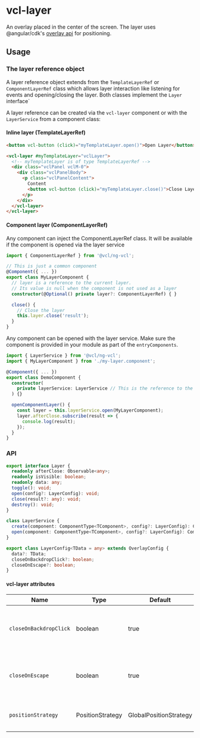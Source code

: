 # vcl-layer

An overlay placed in the center of the screen.
The layer uses @angular/cdk's [overlay api](https://material.angular.io/cdk/overlay/api) for positioning.

## Usage

### The layer reference object

A layer reference object extends from the `TemplateLayerRef` or `ComponentLayerRef` class which allows layer interaction like listening for events and opening/closing the layer.
Both classes implement the `Layer` interface`

A layer reference can be created via the `vcl-layer` component or with the `LayerService` from a component class:

#### Inline layer (TemplateLayerRef)

```html
<button vcl-button (click)="myTemplateLayer.open()">Open Layer</button>

<vcl-layer #myTemplateLayer="vclLayer">
  <!-- myTemplateLayer is of type TemplateLayerRef -->
  <div class="vclPanel vclM-0">
    <div class="vclPanelBody">
      <p class="vclPanelContent">
        Content
        <button vcl-button (click)="myTemplateLayer.close()">Close Layer</button>
      </p>
    </div>
  </vcl-layer>
</vcl-layer>
```

#### Component layer (ComponentLayerRef)

Any component can inject the ComponentLayerRef class. 
It will be available if the component is opened via the layer service

```ts
import { ComponentLayerRef } from '@vcl/ng-vcl';

// This is just a common component
@Component({ ... })
export class MyLayerComponent {
  // layer is a reference to the current layer.
  // Its value is null when the component is not used as a layer
  constructor(@Optional() private layer?: ComponentLayerRef) { }

  close() {
    // Close the layer
    this.layer.close('result');
  }
}
```

Any component can be opened with the layer service.
Make sure the component is provided in your module as part of the `entryComponents`.

```ts
import { LayerService } from '@vcl/ng-vcl';
import { MyLayerComponent } from './my-layer.component';

@Component({ ... })
export class DemoComponent {
  constructor(
    private layerService: LayerService // This is the reference to the component layer
  ) {}

  openComponentLayer() {
    const layer = this.layerService.open(MyLayerComponent);
    layer.afterClose.subscribe(result => {
      console.log(result);
    });
  }
}
```

### API

```ts
export interface Layer {
  readonly afterClose: Observable<any>;
  readonly isVisible: boolean;
  readonly data: any;
  toggle(): void;
  open(config?: LayerConfig): void;
  close(result?: any): void;
  destroy(): void;
}

class LayerService {
  create(component: ComponentType<TComponent>, config?: LayerConfig): ComponentLayerRef;
  open(component: ComponentType<TComponent>, config?: LayerConfig): ComponentLayerRef;
}

export class LayerConfig<TData = any> extends OverlayConfig {
  data?: TData;
  closeOnBackdropClick?: boolean;
  closeOnEscape?: boolean;
}

```

#### vcl-layer attributes

| Name                       |   Type               | Default     | Description
| ------------               | -----------          | --------    | --------------
| `closeOnBackdropClick`     | boolean              | true        | Wether a the layer should close when clicked outside
| `closeOnEscape`            | boolean              | true        | Wether a the layer should close when escape is pressed
| `positionStrategy`         | PositionStrategy     |  GlobalPositionStrategy     | Strategy with which to position the overlay.
